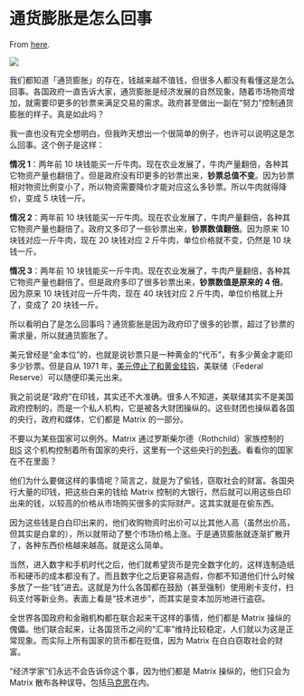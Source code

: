 # 通货膨胀是怎么回事

From [here](https://yinwang1.substack.com/p/4eb).

![](https://substackcdn.com/image/fetch/w_1456,c_limit,f_auto,q_auto:good,fl_progressive:steep/https%3A%2F%2Fsubstack-post-media.s3.amazonaws.com%2Fpublic%2Fimages%2F3e4d8bc4-3771-40a6-8dc9-0c3c1b6973fc_640x427.jpeg)

我们都知道「通货膨胀」的存在，钱越来越不值钱，但很多人都没有看懂这是怎么回事。各国政府一直告诉大家，通货膨胀是经济发展的自然现象，随着市场物资增加，就需要印更多的钞票来满足交易的需求。政府甚至做出一副在“努力”控制通货膨胀的样子。真是如此吗？

我一直也没有完全想明白，但我昨天想出一个很简单的例子，也许可以说明这是怎么回事。这个例子是这样：

**情况 1**<span>：两年前 10 块钱能买一斤牛肉。现在农业发展了，牛肉产量翻倍，各种其它物资产量也翻倍了。但是政府没有印更多的钞票出来，</span>**钞票总值不变**<span>。因为钞票相对物资比例变小了，所以物资需要降价才能对应这么多钞票。所以牛肉就得降价，变成 5 块钱一斤。</span>

**情况 2**<span>：两年前 10 块钱能买一斤牛肉。现在农业发展了，牛肉产量翻倍，各种其它物资产量也翻倍了。政府又多印了一些钞票出来，</span>**钞票数值翻倍**<span>。因为原来 10 块钱对应一斤牛肉，现在 20 块钱对应 2 斤牛肉，单位价格就不变，仍然是 10 块钱一斤。</span>

**情况 3**<span>：两年前 10 块钱能买一斤牛肉。现在农业发展了，牛肉产量翻倍，各种其它物资产量也翻倍了。但是政府多印了很多钞票出来，</span>**钞票数值是原来的 4 倍**<span>。因为原来 10 块钱对应一斤牛肉，现在 40 块钱对应 2 斤牛肉，单位价格就上升了，变成了 20 块钱一斤。</span>

所以看明白了是怎么回事吗？通货膨胀是因为政府印了很多的钞票，超过了钞票的需求量，所以就通货膨胀了。

<span>美元曾经是“金本位”的，也就是说钞票只是一种黄金的“代币”，有多少黄金才能印多少钞票。但是自从 1971 年，</span>[美元停止了和黄金挂钩](https://www.history.com/this-day-in-history/fdr-takes-united-states-off-gold-standard)<span>，美联储（Federal Reserve）可以随便印美元出来。</span>

我之前说是“政府”在印钱，其实还不大准确。很多人不知道，美联储其实不是美国政府控制的，而是一个私人机构，它是被各大财团操纵的。这些财团也操纵着各国的央行，政府和媒体，它们都是 Matrix 的一部分。

<span>不要以为某些国家可以例外。Matrix 通过罗斯柴尔德（Rothchild）家族控制的</span> [BIS](https://www.thebernician.net/rothschild-the-hidden-sovereign-power-behind-bis/) <span>这个机构控制着所有国家的央行，这里有一个这些央行的</span>[列表](https://www.bis.org/cbanks.htm)<span>。看看你的国家在不在里面？</span>

他们为什么要做这样的事情呢？简言之，就是为了偷钱，窃取社会的财富。各国央行大量的印钱，把这些白来的钱给 Matrix 控制的大银行，然后就可以用这些白印出来的钱，以较高的价格从市场购买很多的实际财产。这其实就是在偷东西。

因为这些钱是白白印出来的，他们收购物资时出价可以比其他人高（虽然出价高，但其实是白拿的），所以就带动了整个市场价格上涨。于是通货膨胀就逐渐扩散开了，各种东西价格越来越高。就是这么简单。

当然，进入数字和手机时代之后，他们就希望货币是完全数字化的，这样连制造纸币和硬币的成本都没有了。而且数字化之后更容易造假，你都不知道他们什么时候多放了一些“钱”进去。这就是为什么各国都在鼓励（甚至强制）使用刷卡支付，扫码支付等新业务。表面上看是“技术进步”，而其实是变本加厉地进行盗窃。

全世界各国政府和金融机构都在联合起来干这样的事情，他们都是 Matrix 操纵的傀儡。他们联合起来，让各国货币之间的“汇率”维持比较稳定，人们就以为这是正常现象。而实际上所有国家的货币都在贬值，因为 Matrix 在白白窃取社会的财富。

<span>“经济学家”们永远不会告诉你这个事，因为他们都是 Matrix 操纵的，他们只会为 Matrix 散布各种误导。包括</span>[马克思](https://yinwang1.substack.com/p/051)<span>在内。</span>
